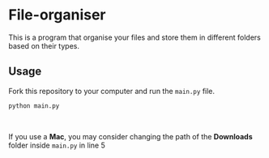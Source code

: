 # File-organiser
This is a program that organise your files and store them in different folders based on their types.

## Usage
Fork this repository to your computer and run the `main.py` file.

```
python main.py
```
<br />

If you use a __Mac__, you may consider changing the path of the __Downloads__ folder inside `main.py` in line 5
